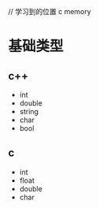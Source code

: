 // 学习到的位置 c memory

# 基础类型
## c++
- int
- double
- string
- char
- bool
## c
- int
- float
- double
- char


